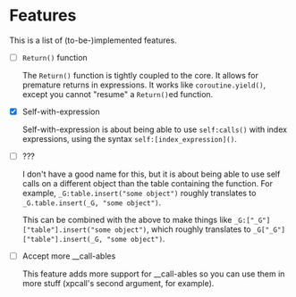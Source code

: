Features
========

This is a list of (to-be-)implemented features.

- [ ] `Return()` function
    
    The `Return()` function is tightly coupled to the core. It allows for
    premature returns in expressions. It works like `coroutine.yield()`,
    except you cannot "resume" a `Return()`ed function.
- [x] Self-with-expression
    
    Self-with-expression is about being able to use `self:calls()` with
    index expressions, using the syntax `self:[index_expression]()`.
- [ ] ???
    
    I don't have a good name for this, but it is about being able to
    use self calls on a different object than the table containing the
    function. For example, `_G:table.insert("some object")` roughly
    translates to `_G.table.insert(_G, "some object")`.
    
    This can be combined with the above to make things like
    `_G:["_G"]["table"].insert("some object")`, which roughly translates
    to `_G["_G"]["table"].insert(_G, "some object")`.
- [ ] Accept more __call-ables
    
    This feature adds more support for __call-ables so you can use them
    in more stuff (xpcall's second argument, for example).

